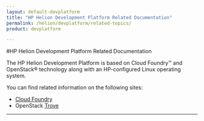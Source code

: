 ```yaml
---
layout: default-devplatform
title: "HP Helion Development Platform Related Documentation"
permalink: /helion/devplatform/related-topics/
product: devplatform

---
```

<!--PUBLISHED-->

#HP Helion Development Platform Related Documentation

The HP Helion Development Platform is based on Cloud Foundry&trade; and OpenStack&reg; technology along with an HP-configured Linux operating system.

You can find related information on the following sites:


- [Cloud Foundry](http://docs.cloudfoundry.org/)
- OpenStack [Trove](https://wiki.openstack.org/wiki/Trove)

----
